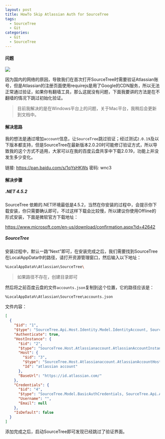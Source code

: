 ```yaml
---
layout: post
title: HowTo Skip Atlassian Auth for SourceTree
tags: 
  - SourceTree
  - Git
categories: 
  - Git
  - SourceTree
---
```


#### 问题

![](https://samzong.oss-cn-shenzhen.aliyuncs.com/blog/eaxem.png)

因为国内的网络的原因，导致我们在首次打开SourceTree时需要验证Atlassian账号，但是Atlassian的注册页面使用requirejs是用了Google的CDN服务，所以无法正常通过验证，如果你有翻墙工具，那么这就没有问题，下面我要讲的方法是在不翻墙的情况下跳过初始化验证。

> 目前我解决的是在Windows平台上的问题，关于Mac平台，我稍后会更新到文档中。

#### 解决思路

我的想法是通过增加`account`信息，让`SourceTree`跳过验证；经过测试`2.0.19`及以下版本都支持，但是SourceTree在最新版本2.0.20时可能修订验证方式，所以导致我的这个方式不适用，大家可以在我的百度云盘共享中下载2.0.19，功能上并没发生多少变化。


链接: https://pan.baidu.com/s/1qYsHKWs 密码: wnc3

#### 解决步骤

##### .NET 4.5.2

SourceTree 依赖的.NET环境最低是4.5.2，当然在你安装的过程中，会提示你下载安装，你只需要确认即可，不过这样下载会比较慢，所以建议你使用Offline的形式安装，下面是微软官方下载地址：

https://www.microsoft.com/en-us/download/confirmation.aspx?id=42642

##### SourceTree

安装过程中，默认一路“Next”即可，在安装完成之后，我们需要找到SourceTree在LocalAppData中的路径，请打开资源管理窗口，然后输入以下地址：

```bash
%LocalAppData%\Atlassian\SourceTree\
```

> 如果路径不存在，创建目录即可

然后将之前百度云盘的文件<code>accounts.json</code>复制到这个位置，它的路径应该是：

```bash
%LocalAppData%\Atlassian\SourceTree\accounts.json
```

文件内容：

```json
[
  {
    "$id": "1",
    "$type": "SourceTree.Api.Host.Identity.Model.IdentityAccount, SourceTree.Api.Host.Identity",
    "Authenticate": true,
    "HostInstance": {
      "$id": "2",
      "$type": "SourceTree.Host.Atlassianaccount.AtlassianAccountInstance, SourceTree.Host.AtlassianAccount",
      "Host": {
        "$id": "3",
        "$type": "SourceTree.Host.Atlassianaccount.AtlassianAccountHost, SourceTree.Host.AtlassianAccount",
        "Id": "atlassian account"
      },
      "BaseUrl": "https://id.atlassian.com/"
    },
    "Credentials": {
      "$id": "4",
      "$type": "SourceTree.Model.BasicAuthCredentials, SourceTree.Api.Account",
      "Username": "",
      "Email": null
    },
    "IsDefault": false
  }
]
```

添加完成之后，启动SourceTree即可发现已经跳过了验证界面。
